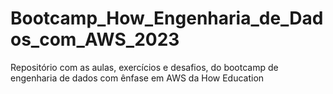 # Bootcamp_How_Engenharia_de_Dados_com_AWS_2023
 Repositório com as aulas, exercícios e desafios, do bootcamp de engenharia de dados com ênfase em AWS da How Education

